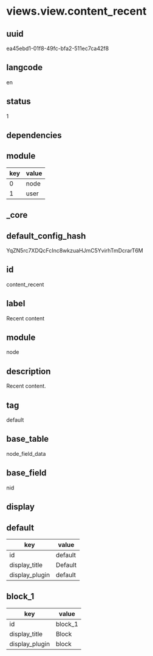 # views.view.content_recent

## uuid
ea45ebd1-01f8-49fc-bfa2-511ec7ca42f8

## langcode
en

## status
1

## dependencies

## module
|key|value|
|-|-|
|0|node|
|1|user|


## _core

## default_config_hash
YqZN5rc7XDQcFcInc8wkzuaHJmC5YvirhTmDcrarT6M

## id
content_recent

## label
Recent content

## module
node

## description
Recent content.

## tag
default

## base_table
node_field_data

## base_field
nid

## display

## default
|key|value|
|-|-|
|id|default|
|display_title|Default|
|display_plugin|default|


## block_1
|key|value|
|-|-|
|id|block_1|
|display_title|Block|
|display_plugin|block|

